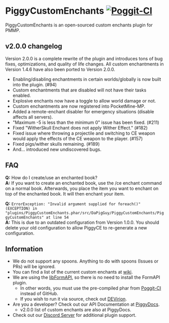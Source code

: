 # PiggyCustomEnchants [![Poggit-CI](https://poggit.pmmp.io/ci.badge/DaPigGuy/PiggyCustomEnchants/PiggyCustomEnchants/master)](https://poggit.pmmp.io/ci/DaPigGuy/PiggyCustomEnchants) 

PiggyCustomEnchants is an open-sourced custom enchants plugin for PMMP.

## v2.0.0 changelog
Version 2.0.0 is a complete rewrite of the plugin and introduces tons of bug fixes, optimizations, and quality of life changes.
All custom enchantments in Version 1.4.6 have also been ported to Version 2.0.0.

* Enabling/disabling enchantments in certain worlds/globally is now built into the plugin. (#94)
* Custom enchantments that are disabled will not have their tasks enabled.
* Explosive enchants now have a toggle to allow world damage or not.
* Custom enchantments are now registered into PocketMine-MP.
* Added a remote-enchant disabler for emergency situations (disable affects all servers).
* "Maximum -5 is less than the minimum 0" issue has been fixed. (#211)
* Fixed "WitherSkull Enchant does not apply Wither Effect." (#182)
* Fixed issue where throwing a projectile and switching to CE weapon would apply the effects of the CE weapon to the player. (#157)
* Fixed pigs/wither skulls remaining. (#189)
* And... introduced new undiscovered bugs.

<!-- If one question constantly persists, add the Q/A in here. -->
## FAQ
**Q:** How do I create/use an enchanted book? </br>
**A:** If you want to create an enchanted book, use the /ce enchant command on a normal book. Afterwards, you place the item you want to enchant on top of the enchanted book. It will then enchant your item.

**Q:** `ErrorException: "Invalid argument supplied for foreach()" (EXCEPTION) in "plugins/PiggyCustomEnchants.phar/src/DaPigGuy/PiggyCustomEnchants/PiggyCustomEnchants" at line 54`</br>
**A:** This is due to an outdated configuration from Version 1.0.0. You should delete your old configuration to allow PiggyCE to re-generate a new configuration.

## Information
* We do not support any spoons. Anything to do with spoons (Issues or PRs) will be ignored.
* You can find a list of the current custom enchants at [wiki](https://piggydocs.aericio.net/PiggyCustomEnchants.html).
* We are using the [libFormAPI](https://github.com/jojoe77777/FormAPI), so there is no need to install the FormAPI plugin.
    * In other words, you must use the pre-compiled phar from [Poggit-CI](https://poggit.pmmp.io/ci/DaPigGuy/PiggyCustomEnchants/~) instead of GitHub.
    * If you wish to run it via source, check out [DEVirion](https://github.com/poggit/devirion).
* Are you a developer? Check out our API Documentation at [PiggyDocs](https://piggydocs.aericio.net/PiggyCustomEnchants.html).
    * v2.0.0 list of custom enchants are also at PiggyDocs.
* Check out our [Discord Server](https://discord.gg/qmnDsSD) for additional plugin support.
